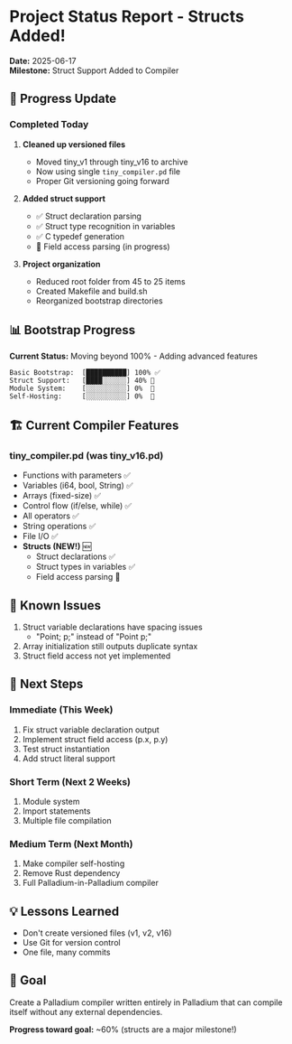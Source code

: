 # Project Status Report - Structs Added!

**Date:** 2025-06-17  
**Milestone:** Struct Support Added to Compiler

## 🎯 Progress Update

### Completed Today
1. **Cleaned up versioned files**
   - Moved tiny_v1 through tiny_v16 to archive
   - Now using single `tiny_compiler.pd` file
   - Proper Git versioning going forward

2. **Added struct support**
   - ✅ Struct declaration parsing
   - ✅ Struct type recognition in variables  
   - ✅ C typedef generation
   - 🔄 Field access parsing (in progress)

3. **Project organization**
   - Reduced root folder from 45 to 25 items
   - Created Makefile and build.sh
   - Reorganized bootstrap directories

## 📊 Bootstrap Progress

**Current Status:** Moving beyond 100% - Adding advanced features

```
Basic Bootstrap:  [██████████] 100% ✅
Struct Support:   [████░░░░░░] 40% 🔄  
Module System:    [░░░░░░░░░░] 0%  📅
Self-Hosting:     [░░░░░░░░░░] 0%  📅
```

## 🏗️ Current Compiler Features

### tiny_compiler.pd (was tiny_v16.pd)
- Functions with parameters ✅
- Variables (i64, bool, String) ✅  
- Arrays (fixed-size) ✅
- Control flow (if/else, while) ✅
- All operators ✅
- String operations ✅
- File I/O ✅
- **Structs (NEW!)** 🆕
  - Struct declarations ✅
  - Struct types in variables ✅
  - Field access parsing 🔄

## 🐛 Known Issues
1. Struct variable declarations have spacing issues
   - "Point; p;" instead of "Point p;"
2. Array initialization still outputs duplicate syntax
3. Struct field access not yet implemented

## 📅 Next Steps

### Immediate (This Week)
1. Fix struct variable declaration output
2. Implement struct field access (p.x, p.y)
3. Test struct instantiation
4. Add struct literal support

### Short Term (Next 2 Weeks)  
1. Module system
2. Import statements
3. Multiple file compilation

### Medium Term (Next Month)
1. Make compiler self-hosting
2. Remove Rust dependency
3. Full Palladium-in-Palladium compiler

## 💡 Lessons Learned
- Don't create versioned files (v1, v2, v16)
- Use Git for version control
- One file, many commits

## 🎯 Goal
Create a Palladium compiler written entirely in Palladium that can compile itself without any external dependencies.

**Progress toward goal:** ~60% (structs are a major milestone!)